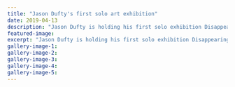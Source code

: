 ```yaml
---
title: "Jason Dufty's first solo art exhibition"
date: 2019-04-13
description: "Jason Dufty is holding his first solo exhibition Disappearing Shanghai at Milbank Gallery this week."
featured-image: 
excerpt: "Jason Dufty is holding his first solo exhibition Disappearing Shanghai at Milbank Gallery this week."
gallery-image-1: 
gallery-image-2: 
gallery-image-3: 
gallery-image-4: 
gallery-image-5: 
---
```

